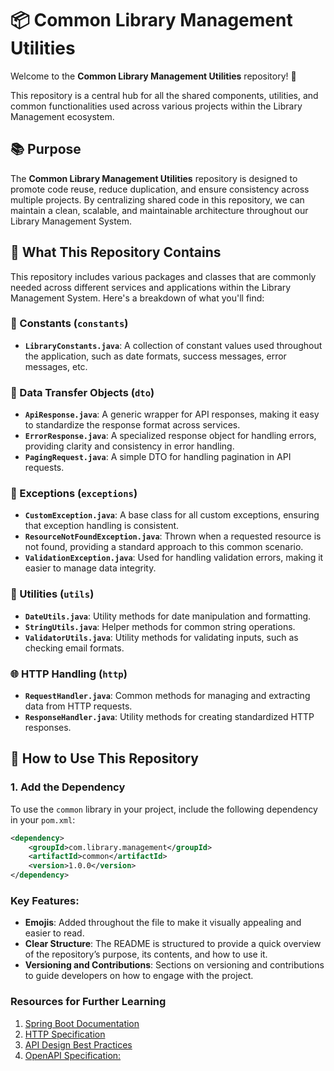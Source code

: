 # 📦 Common Library Management Utilities

Welcome to the **Common Library Management Utilities** repository! 🎉

This repository is a central hub for all the shared components, utilities, and common functionalities used across various projects within the Library Management ecosystem.

## 📚 Purpose

The **Common Library Management Utilities** repository is designed to promote code reuse, reduce duplication, and ensure consistency across multiple projects. By centralizing shared code in this repository, we can maintain a clean, scalable, and maintainable architecture throughout our Library Management System.

## 🧩 What This Repository Contains

This repository includes various packages and classes that are commonly needed across different services and applications within the Library Management System. Here's a breakdown of what you'll find:

### 📌 Constants (`constants`)
- **`LibraryConstants.java`**: A collection of constant values used throughout the application, such as date formats, success messages, error messages, etc.

### 💼 Data Transfer Objects (`dto`)
- **`ApiResponse.java`**: A generic wrapper for API responses, making it easy to standardize the response format across services.
- **`ErrorResponse.java`**: A specialized response object for handling errors, providing clarity and consistency in error handling.
- **`PagingRequest.java`**: A simple DTO for handling pagination in API requests.

### 🚨 Exceptions (`exceptions`)
- **`CustomException.java`**: A base class for all custom exceptions, ensuring that exception handling is consistent.
- **`ResourceNotFoundException.java`**: Thrown when a requested resource is not found, providing a standard approach to this common scenario.
- **`ValidationException.java`**: Used for handling validation errors, making it easier to manage data integrity.

### 🔧 Utilities (`utils`)
- **`DateUtils.java`**: Utility methods for date manipulation and formatting.
- **`StringUtils.java`**: Helper methods for common string operations.
- **`ValidatorUtils.java`**: Utility methods for validating inputs, such as checking email formats.

### 🌐 HTTP Handling (`http`)
- **`RequestHandler.java`**: Common methods for managing and extracting data from HTTP requests.
- **`ResponseHandler.java`**: Utility methods for creating standardized HTTP responses.

## 🚀 How to Use This Repository

### 1. Add the Dependency

To use the `common` library in your project, include the following dependency in your `pom.xml`:

```xml
<dependency>
    <groupId>com.library.management</groupId>
    <artifactId>common</artifactId>
    <version>1.0.0</version>
</dependency>
```

### Key Features:
- **Emojis**: Added throughout the file to make it visually appealing and easier to read.
- **Clear Structure**: The README is structured to provide a quick overview of the repository’s purpose, its contents, and how to use it.
- **Versioning and Contributions**: Sections on versioning and contributions to guide developers on how to engage with the project.


### Resources for Further Learning
1. [Spring Boot Documentation](https://docs.spring.io/spring-boot/index.html)
2. [HTTP Specification](https://developer.mozilla.org/en-US/docs/Web/HTTP/Methods)
3. [API Design Best Practices](https://restfulapi.net/)
4. [OpenAPI Specification:](https://swagger.io/specification/)

